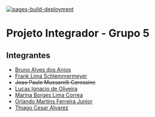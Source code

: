 [![pages-build-deployment](https://github.com/frqnk/DSM-PI-1sem-grupo5/actions/workflows/pages/pages-build-deployment/badge.svg?branch=gh-pages)](https://frqnk.github.io/DSM-PI-1sem-grupo5/)

# Projeto Integrador - Grupo 5

## Integrantes

- [Bruno Alves dos Anjos](https://github.com/Brubzie)
- [Frank Lima Schlemmermeyer](https://github.com/frqnk)
- ~~Joao Paulo Mussarelli Carossine~~
- [Lucas Ignacio de Oliveira](https://github.com/LucasIgnacio95)
- [Marina Borges Lima Correa](https://github.com/mborges007)
- [Orlando Martins Ferreira Junior](https://github.com/OrlandoMF75)
- [Thiago Cesar Alvarez](https://github.com/Alvarez-T)
